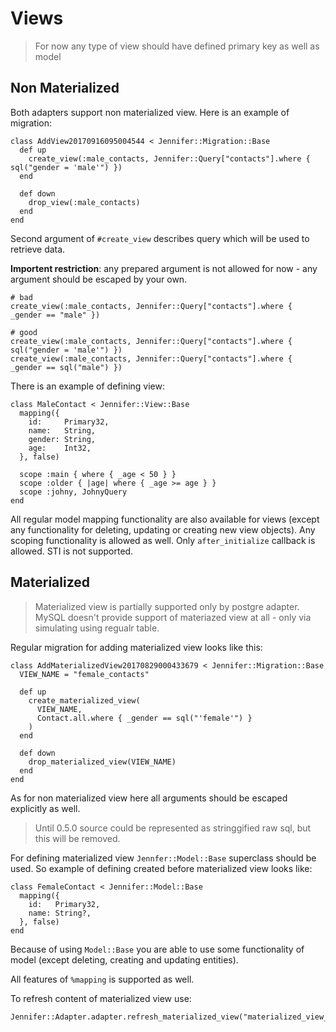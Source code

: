 # Views

> For now any type of view should have defined primary key as well as model

## Non Materialized

Both adapters support non materialized view. Here is an example of migration:

```crystal
class AddView20170916095004544 < Jennifer::Migration::Base
  def up
    create_view(:male_contacts, Jennifer::Query["contacts"].where { sql("gender = 'male'") })
  end

  def down
    drop_view(:male_contacts)
  end
end
```

Second argument of `#create_view` describes query which will  be used to retrieve data. 

**Importent restriction**: any prepared argument is not allowed for now - any argument should be escaped by your own.

```crystal
# bad
create_view(:male_contacts, Jennifer::Query["contacts"].where { _gender == "male" })

# good
create_view(:male_contacts, Jennifer::Query["contacts"].where { sql("gender = 'male'") })
create_view(:male_contacts, Jennifer::Query["contacts"].where { _gender == sql("male") })
```

There is an example of defining view:
```crystal
class MaleContact < Jennifer::View::Base
  mapping({
    id:     Primary32,
    name:   String,
    gender: String,
    age:    Int32,
  }, false)

  scope :main { where { _age < 50 } }
  scope :older { |age| where { _age >= age } }
  scope :johny, JohnyQuery
end
```

All regular model mapping functionality are also available for views (except any functionality for deleting, updating or creating new view objects). Any scoping functionality is allowed as well. Only `after_initialize` callback is allowed. STI is not supported.

## Materialized

> Materialized view is partially supported only by postgre adapter. MySQL doesn't provide support of materiazed view at all - only via simulating using regualr table.

Regular migration for adding materialized view looks like this:

```crystal
class AddMaterializedView20170829000433679 < Jennifer::Migration::Base
  VIEW_NAME = "female_contacts"

  def up
    create_materialized_view(
      VIEW_NAME,
      Contact.all.where { _gender == sql("'female'") }
    )
  end

  def down
    drop_materialized_view(VIEW_NAME)
  end
end
```
As for non materialized view here all arguments should be escaped explicitly as well.

> Until 0.5.0 source could be represented as stringgified raw sql, but this will be removed.

For defining materialized view `Jennfer::Model::Base` superclass should be used. So example of defining created before materialized view looks like:

```crystal
class FemaleContact < Jennifer::Model::Base
  mapping({
    id:   Primary32,
    name: String?,
  }, false)
end
```

Because of using `Model::Base` you are able to use some functionality of model (except deleting, creating and updating entities).

All features of `%mapping` is supported as well.

To refresh content of materialized view use:

```crystal
Jennifer::Adapter.adapter.refresh_materialized_view("materialized_view_name")
```